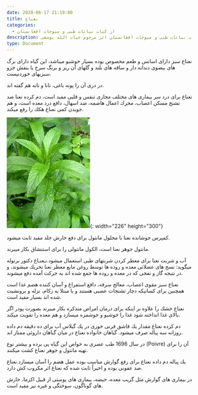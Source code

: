 ```yaml
---
date: 2020-06-17 21:19:00
title: نعناع
categories:
  - از کتاب نباتات طبی و میوجات افغانستان
description: معرفی نعناع از کتاب نباتات طبی و میوجات افغانستان اثر مرحوم حیات الله یوسفی
type: Document
---
```


نعناع سبز دارای اسانس و طعم مخصوص بوده بسيار خوشبو ميباشد، اين گياه دارای برگ های بيضوی دندانه دار و ساقه های بلند و گلهای آن ريز و برنگ سرخ يا بنفش جزو سبزيهای خوردنيست.

در دری آن را پونه باغی، نانا و نانه هم گفته اند.

نعناع برای درد سر بيماری های مختلف مجاری تنفس و قلبی مفيد است، دم كرده نعنا ضد تشنج مسكن اعصاب، محرك اعمال هاضمه، ضد اسهال، دافع درد معده است، و هم جويدن كمی نعناع هكك را رفع ميكند.

![](/uploads/نعناع.jpg){: width="226" height="300"}

كمپرس جوشانده نعنا با محلول مانتول برای دفع خارش جلد مفيد ثابت ميشود.

مانتول جوهر نعنا است، الكول مانتولی را برای استنشاق بكار ميبرند.

آب و شربت نعنا برای معطر كردن شربتهای طبی استعمال ميشود.نـعنـاع دكتور برتوله ميگويد: نسج های عضلاتی معده و روده ها توسط روغن مايع معطر نعنا تحريك ميشوند، و در نتيجه گاز و نفخی كه در معده و روده ها جمع شده اند به حركت آمده دفع ميشوند.

نعناع سبز مقوی اعصاب، معالج سرفه، دافع استفراغ و آسان كننده هضم غذا است همچنين برای كسانيكه دچار تشنجات عصبی هستند و يا مبتلا به زكام، نزله و برونشيت شده اند بسيار مفيد است.

نعناع خشك را علاوه بر اينكه برای درمان امراض متذكره بكار ميبرند بصورت پودر اگر بالای غذا انداخته شود غذا را خوشبو و خوشمزه ميسازد و هم معده را تقويت ميكند.

دم كرده نعناع مقدار يك قاشق فرنی خوری در يك گيلاس آب برای ده دقيقه دم داده روزانه سه پياله صرف ميشود. گياهان خانواده نعناع در ميان گياهان داروئی ممتاز اند.

در سال 1696 طب عصری به خواص اين گياه پی برده و بيشتر نوع (Poivre) آن را برای تهيه مانتول و جوهر نعناع كشت ميكنند.

يك پياله دم داده نعناع برای رفع گوارش مناسب بوده عمل هضم را آسان ميسازد.نعناع ضد عفونی بوده و اخيراً ثابت شده كه نعناع اثر مكروب كش دارد.

در بيماری های گوارش مثل گريب معده، حيضه، بيماری های پوستی از قبيل اكزما، خارش های گوناگون، سوختگی و غيره نيز مفيد است.